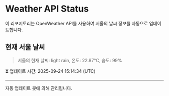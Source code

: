 
# Weather API Status

이 리포지토리는 OpenWeather API를 사용하여 서울의 날씨 정보를 자동으로 업데이트합니다.

## 현재 서울 날씨
> 서울의 현재 날씨: light rain, 온도: 22.87°C, 습도: 99%

⏳ 업데이트 시간: 2025-09-24 15:14:34 (UTC)

---
자동 업데이트 봇에 의해 관리됩니다.

